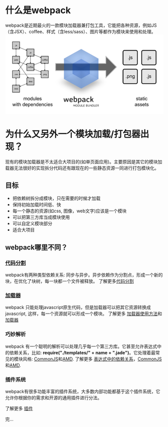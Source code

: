 <h1>什么是webpack</h1>
webpack是近期最火的一款模块加载器兼打包工具，它能把各种资源，例如JS（含JSX）、coffee、样式（含less/sass）、图片等都作为模块来使用和处理。 

<img src="what-is-webpack.png" alt="">

<h1>为什么又另外一个模块加载/打包器出现？</h1>
现有的模块加载器是不太适合大项目的(如单页面应用)。主要原因是其它的模块加载器无法很好的实现拆分代码还有跟现在的一些静态资源一同进行打包模块化。

<h2>目标</h2>
<ul>
	<li>把依赖树拆分成模块，只在需要的时候才加载</li>
	<li>保持初始加载时间低、快</li>
	<li>每一个静态的资源(如css, 图像，web文字)应该是一个模块</li>
	<li>可以把第三方库当成模块使用</li>
	<li>可以自定义模块部分</li>
	<li>适合大项目</li>
</ul>

<h2>webpack哪里不同？</h2>

<h3><a href="https://webpack.github.io/docs/code-splitting.html">代码分割</a></h3>
webpack有两种类型依赖关系: 同步与异步。异步依赖作为分割点，形成一个新的块，在优化了块树，每一块都一个文件被释放。
了解更多<a href="https://webpack.github.io/docs/code-splitting.html">代码分割</a>

<h3><a href="https://webpack.github.io/docs/loaders.html">加载器</a></h3>
webpack 只能处理javascript原生代码，但是加载器可以把其它资源转换成javascript, 这样，每一个资源就可以形成一个模块。
了解更多 <a href="https://webpack.github.io/docs/using-loaders.html">加载器使用方法</a>和<a href="https://webpack.github.io/docs/loaders.html">加载器</a>

<h3>巧妙解析</h3>
webpack 有一个聪明的解析可以处理几乎每一个第三方库。它甚至允许表达式中的依赖关系，比如: <b>require("./templates/" + name + ".jade")</b>。它处理着最常见的模块风格: <a href="https://webpack.github.io/docs/commonjs.html">CommonJS</a>和<a href="https://webpack.github.io/docs/amd.html">AMD</a>.
了解更多 <a href="https://webpack.github.io/docs/context.html">表达式中的依赖关系</a>，<a href="https://webpack.github.io/docs/commonjs.html">CommonJS</a>和<a href="https://webpack.github.io/docs/amd.html">AMD</a>.

<h3>插件系统</h3>
webpack有很多功能丰富的插件系统，大多数内部功能都基于这个插件系统，它允许你根据你的需求和开源的通用插件进行分法。

了解更多 <a href="https://webpack.github.io/docs/plugins.html">插件</a>


完...